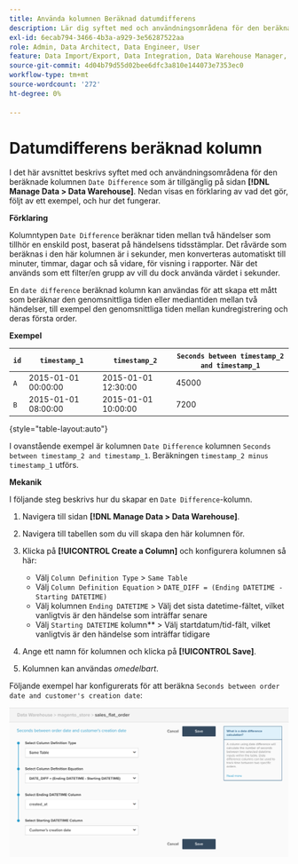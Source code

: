 ```yaml
---
title: Använda kolumnen Beräknad datumdifferens
description: Lär dig syftet med och användningsområdena för den beräknade kolumnen Datumdifferens.
exl-id: 6ecab794-3466-4b3a-a929-3e56287522aa
role: Admin, Data Architect, Data Engineer, User
feature: Data Import/Export, Data Integration, Data Warehouse Manager, Commerce Tables
source-git-commit: 4d04b79d55d02bee6dfc3a810e144073e7353ec0
workflow-type: tm+mt
source-wordcount: '272'
ht-degree: 0%

---
```


# Datumdifferens beräknad kolumn

I det här avsnittet beskrivs syftet med och användningsområdena för den beräknade kolumnen `Date Difference` som är tillgänglig på sidan **[!DNL Manage Data > Data Warehouse]**. Nedan visas en förklaring av vad det gör, följt av ett exempel, och hur det fungerar.

**Förklaring**

Kolumntypen `Date Difference` beräknar tiden mellan två händelser som tillhör en enskild post, baserat på händelsens tidsstämplar. Det råvärde som beräknas i den här kolumnen är i sekunder, men konverteras automatiskt till minuter, timmar, dagar och så vidare, för visning i rapporter. När det används som ett filter/en grupp av vill du dock använda värdet i sekunder.

En `date difference` beräknad kolumn kan användas för att skapa ett mått som beräknar den genomsnittliga tiden eller mediantiden mellan två händelser, till exempel den genomsnittliga tiden mellan kundregistrering och deras första order.

**Exempel**

| **`id`** | **`timestamp_1`** | **`timestamp_2`** | **`Seconds between timestamp_2 and timestamp_1`** |
|--- |--- |--- |--- |
| `A` | 2015-01-01 00:00:00 | 2015-01-01 12:30:00 | 45000 |
| `B` | 2015-01-01 08:00:00 | 2015-01-01 10:00:00 | 7200 |

{style="table-layout:auto"}


I ovanstående exempel är kolumnen `Date Difference` kolumnen `Seconds between timestamp_2 and timestamp_1`. Beräkningen `timestamp_2 minus timestamp_1` utförs.

**Mekanik**

I följande steg beskrivs hur du skapar en `Date Difference`-kolumn.

1. Navigera till sidan **[!DNL Manage Data > Data Warehouse]**.
1. Navigera till tabellen som du vill skapa den här kolumnen för.
1. Klicka på **[!UICONTROL Create a Column]** och konfigurera kolumnen så här:
   * Välj `Column Definition Type` > `Same Table`
   * Välj `Column Definition Equation` > `DATE_DIFF = (Ending DATETIME - Starting DATETIME)`
   * Välj kolumnen `Ending DATETIME` > Välj det sista datetime-fältet, vilket vanligtvis är den händelse som inträffar senare
   * Välj `Starting DATETIME` kolumn** > Välj startdatum/tid-fält, vilket vanligtvis är den händelse som inträffar tidigare

1. Ange ett namn för kolumnen och klicka på **[!UICONTROL Save]**.
1. Kolumnen kan användas *omedelbart*.

Följande exempel har konfigurerats för att beräkna `Seconds between order date and customer's creation date`:

![Beräkningskonfiguration för datumdifferens som visar kolumnval för datum/tid](../../assets/date_diff.png)
